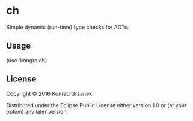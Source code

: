 # ch

Simple dynamic (run-time) type checks for ADTs.

## Usage

(use 'kongra.ch)

## License

Copyright © 2016 Konrad Grzanek

Distributed under the Eclipse Public License either version 1.0 or (at
your option) any later version.
